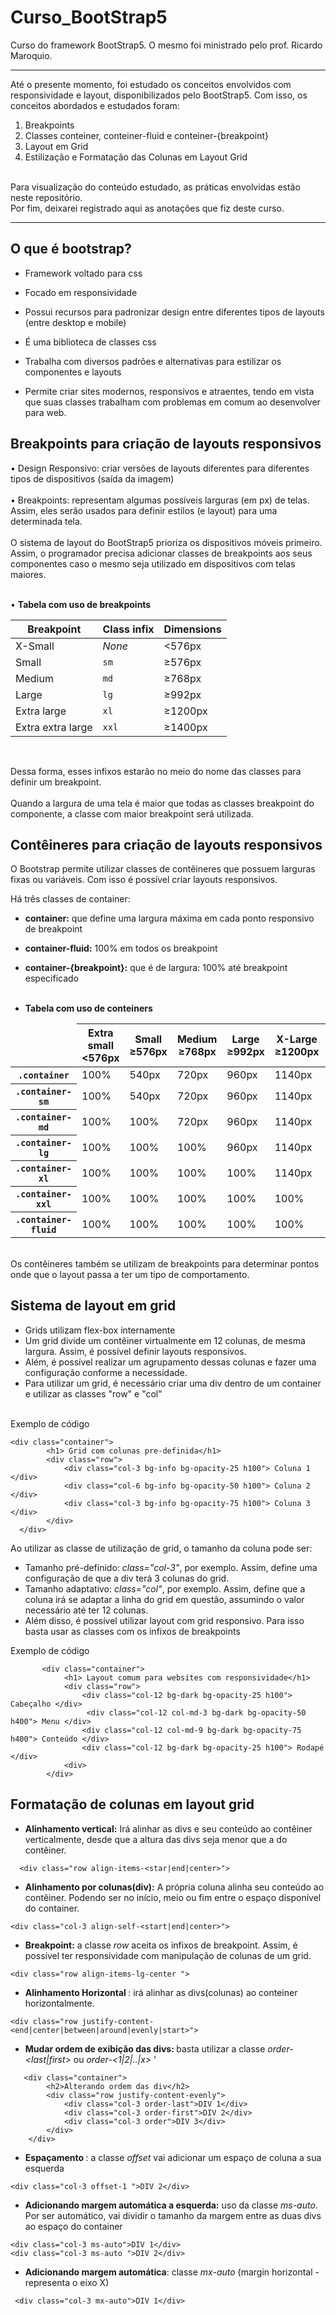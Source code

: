 # Curso_BootStrap5
Curso do framework BootStrap5. O mesmo foi ministrado pelo prof. Ricardo Maroquio.

---

Até o presente momento, foi estudado os conceitos envolvidos com responsividade e layout, disponibilizados pelo BootStrap5.
Com isso, os conceitos abordados e estudados foram:
<ol>
  <li>
    Breakpoints
  </li>
  <li>
    Classes conteiner, conteiner-fluid e conteiner-{breakpoint}
  </li>
  <li>
    Layout em Grid
  </li>
  <li>
    Estilização e Formatação das Colunas em Layout Grid
  </li>
</ol>

<br>
Para visualização do conteúdo estudado, as práticas envolvidas estão neste repositório. <br>
Por fim, deixarei registrado aqui as anotações que fiz deste curso.

---

<h2> O que é bootstrap? </h2>

- Framework voltado para css
- Focado em responsividade
- Possui recursos para padronizar design entre diferentes tipos de layouts (entre desktop e mobile)
- É uma biblioteca de classes css
- Trabalha com diversos padrões e alternativas para estilizar os componentes e layouts

- Permite criar sites modernos, responsivos e atraentes, tendo em vista que suas classes trabalham com problemas em comum ao desenvolver para web.

<h2> Breakpoints para criação de layouts responsivos </h2> 
• Design Responsivo: criar versões de layouts diferentes para diferentes tipos de dispositivos (saída da imagem) <br> <br>
• Breakpoints: representam algumas possíveis larguras (em px) de telas. Assim, eles serão usados para definir estilos (e layout) para uma determinada tela. <br> <br> 
O sistema de layout do BootStrap5 prioriza os dispositivos móveis primeiro. Assim, o programador precisa adicionar classes de breakpoints aos seus componentes caso o mesmo seja utilizado em dispositivos com telas maiores. <br> <br>

• <b> Tabela com uso de breakpoints </b>
<table>
  <thead>
    <tr>
      <th>Breakpoint</th>
      <th>Class infix</th>
      <th>Dimensions</th>
    </tr>
  </thead>
  <tbody>
    <tr>
      <td>X-Small</td>
      <td><em>None</em></td>
      <td>&lt;576px</td>
    </tr>
    <tr>
      <td>Small</td>
      <td><code>sm</code></td>
      <td>≥576px</td>
    </tr>
    <tr>
      <td>Medium</td>
      <td><code>md</code></td>
      <td>≥768px</td>
    </tr>
    <tr>
      <td>Large</td>
      <td><code>lg</code></td>
      <td>≥992px</td>
    </tr>
    <tr>
      <td>Extra large</td>
      <td><code>xl</code></td>
      <td>≥1200px</td>
    </tr>
    <tr>
      <td>Extra extra large</td>
      <td><code>xxl</code></td>
      <td>≥1400px</td>
    </tr>
  </tbody>
</table>
<br>

Dessa forma, esses infixos estarão no meio do nome das classes para definir um breakpoint.
<br> <br>
Quando a largura de uma tela é maior que todas as classes breakpoint do componente, a classe com maior breakpoint será utilizada.	

<h2> Contêineres para criação de layouts responsivos </h2>

O Bootstrap permite utilizar classes de contêineres que possuem larguras fixas ou variáveis. Com isso é possível criar layouts responsivos.

Há três classes de container:
- <b>container:</b> 
	que define uma largura máxima em cada ponto responsivo de breakpoint

- <b>container-fluid:</b>
	100% em todos os breakpoint

- <b>container-{breakpoint}:</b> 
	que é de largura: 100% até breakpoint especificado
<br><br>
- <b> Tabela com uso de conteiners </b>
<table>
  <thead>
    <tr>
      <td class="border-dark"></td>
      <th scope="col">
        Extra small<br>
        <span class="fw-normal">&lt;576px</span>
      </th>
      <th scope="col">
        Small<br>
        <span class="fw-normal">&ge;576px</span>
      </th>
      <th scope="col">
        Medium<br>
        <span class="fw-normal">&ge;768px</span>
      </th>
      <th scope="col">
        Large<br>
        <span class="fw-normal">&ge;992px</span>
      </th>
      <th scope="col">
        X-Large<br>
        <span class="fw-normal">&ge;1200px</span>
      </th>
      <th scope="col">
        XX-Large<br>
        <span class="fw-normal">&ge;1400px</span>
      </th>
    </tr>
  </thead>
  <tbody>
    <tr>
      <th scope="row" class="fw-normal"><code>.container</code></th>
      <td class="text-muted">100%</td>
      <td>540px</td>
      <td>720px</td>
      <td>960px</td>
      <td>1140px</td>
      <td>1320px</td>
    </tr>
    <tr>
      <th scope="row" class="fw-normal"><code>.container-sm</code></th>
      <td class="text-muted">100%</td>
      <td>540px</td>
      <td>720px</td>
      <td>960px</td>
      <td>1140px</td>
      <td>1320px</td>
    </tr>
    <tr>
      <th scope="row" class="fw-normal"><code>.container-md</code></th>
      <td class="text-muted">100%</td>
      <td class="text-muted">100%</td>
      <td>720px</td>
      <td>960px</td>
      <td>1140px</td>
      <td>1320px</td>
    </tr>
    <tr>
      <th scope="row" class="fw-normal"><code>.container-lg</code></th>
      <td class="text-muted">100%</td>
      <td class="text-muted">100%</td>
      <td class="text-muted">100%</td>
      <td>960px</td>
      <td>1140px</td>
      <td>1320px</td>
    </tr>
    <tr>
      <th scope="row" class="fw-normal"><code>.container-xl</code></th>
      <td class="text-muted">100%</td>
      <td class="text-muted">100%</td>
      <td class="text-muted">100%</td>
      <td class="text-muted">100%</td>
      <td>1140px</td>
      <td>1320px</td>
    </tr>
    <tr>
      <th scope="row" class="fw-normal"><code>.container-xxl</code></th>
      <td class="text-muted">100%</td>
      <td class="text-muted">100%</td>
      <td class="text-muted">100%</td>
      <td class="text-muted">100%</td>
      <td class="text-muted">100%</td>
      <td>1320px</td>
    </tr>
    <tr>
      <th scope="row" class="fw-normal"><code>.container-fluid</code></th>
      <td class="text-muted">100%</td>
      <td class="text-muted">100%</td>
      <td class="text-muted">100%</td>
      <td class="text-muted">100%</td>
      <td class="text-muted">100%</td>
      <td class="text-muted">100%</td>
    </tr>
  </tbody>
</table>
<br>
Os contêineres também se utilizam de breakpoints para determinar pontos onde que o layout passa a ter um tipo de comportamento.

<h2>Sistema de layout em grid</h2>

- Grids utilizam flex-box internamente
- Um grid divide um contêiner virtualmente em 12 colunas, de mesma largura. Assim, é possível definir layouts responsivos.
- Além, é possível realizar um agrupamento dessas colunas e fazer uma configuração conforme a necessidade.
- Para utilizar um grid, é necessário criar uma div dentro de um container e utilizar as classes "row" e "col"

<br> 
Exemplo de código

```
<div class="container">
        <h1> Grid com colunas pre-definida</h1>
        <div class="row">
            <div class="col-3 bg-info bg-opacity-25 h100"> Coluna 1 </div>
            <div class="col-6 bg-info bg-opacity-50 h100"> Coluna 2 </div>
            <div class="col-3 bg-info bg-opacity-75 h100"> Coluna 3 </div>
        </div>
  </div>
```

Ao utilizar as classe de utilização de grid, o tamanho da coluna pode ser:
- Tamanho pré-definido: <i>class="col-3"</i>, por exemplo. Assim, define uma configuração de que a div terá 3 colunas do grid.
- Tamanho adaptativo: <i>class="col"</i>, por exemplo. Assim, define que a coluna irá se adaptar a linha do grid em questão, assumindo o valor necessário até ter 12 colunas.
- Além disso, é possível utilizar layout com grid responsivo. Para isso basta usar as classes com os infixos de breakpoints <br>


Exemplo de código

```
       <div class="container">
            <h1> Layout comum para websites com responsividade</h1>
            <div class="row">
                <div class="col-12 bg-dark bg-opacity-25 h100"> Cabeçalho </div>
                 <div class="col-12 col-md-3 bg-dark bg-opacity-50 h400"> Menu </div>
                <div class="col-12 col-md-9 bg-dark bg-opacity-75 h400"> Conteúdo </div>
                <div class="col-12 bg-dark bg-opacity-25 h100"> Rodapé </div>
            <div>
        </div>
```

<h2>Formatação de colunas em layout grid</h2>

- <b>Alinhamento vertical:</b> Irá alinhar as divs e seu conteúdo ao contêiner verticalmente, desde que a altura das divs seja menor que a do contêiner.
```
  <div class="row align-items-<star|end|center>">
```

- <b>Alinhamento por colunas(div):</b> A própria coluna alinha seu conteúdo ao contêiner. Podendo ser no início, meio ou fim entre o espaço disponível do container.
```
<div class="col-3 align-self-<start|end|center>">
```

- <b>Breakpoint:</b> a classe <i>row</i> aceita os infixos de breakpoint. Assim, é possível ter responsividade com manipulação de colunas de um grid.
```
<div class="row align-items-lg-center ">
```

- <b>Alinhamento Horizontal </b>: irá alinhar as divs(colunas) ao conteiner horizontalmente.
```
<div class="row justify-content-<end|center|between|around|evenly|start>">
```

- <b> Mudar ordem de exibição das divs: </b> basta utilizar a classe<i> order-<last|first> </i> ou <i>order-<1|2|..|x> </i>'
```
   <div class="container">
        <h2>Alterando ordem das div</h2>
        <div class="row justify-content-evenly">
            <div class="col-3 order-last">DIV 1</div>
            <div class="col-3 order-first">DIV 2</div>
            <div class="col-3 order">DIV 3</div>
        </div>
    </div>
```

- <b>Espaçamento </b>: a classe <i>offset</i> vai adicionar um espaço de coluna a sua esquerda
```
<div class="col-3 offset-1 ">DIV 2</div>
```

- <b> Adicionando margem automática a esquerda:</b> uso da classe <i>ms-auto</i>. Por ser automático, vai dividir o tamanho da margem entre as duas divs ao espaço do container
```
<div class="col-3 ms-auto">DIV 1</div>
<div class="col-3 ms-auto ">DIV 2</div>
```

- <b>Adicionando margem automática</b>: classe <i>mx-auto</i> (margin horizontal - representa o eixo X)
```
 <div class="col-3 mx-auto">DIV 1</div>
```


